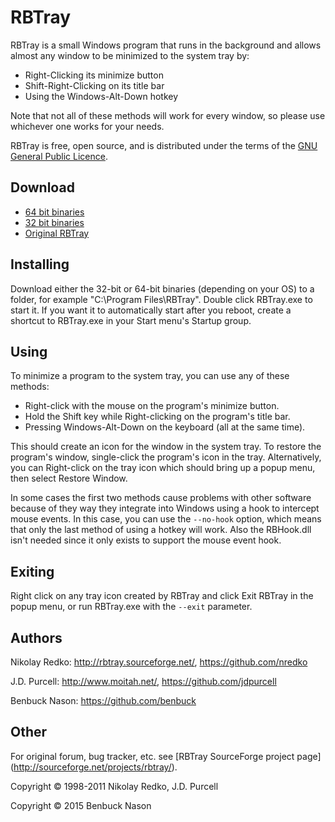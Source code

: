 # RBTray

RBTray is a small Windows program that runs in the background and allows almost
any window to be minimized to the system tray by:

- Right-Clicking its minimize button
- Shift-Right-Clicking on its title bar
- Using the Windows-Alt-Down hotkey

Note that not all of these methods will work for every window, so please use
whichever one works for your needs.

RBTray is free, open source, and is distributed under the terms of the [GNU
General Public Licence](http://www.gnu.org/copyleft/gpl.html).

## Download

- [64 bit binaries](x64)
- [32 bit binaries](x86)
- [Original RBTray](http://sourceforge.net/projects/rbtray/files/)

## Installing

Download either the 32-bit or 64-bit binaries (depending on your OS) to a folder,
for example "C:\Program Files\RBTray".  Double click RBTray.exe to start it.  If
you want it to automatically start after you reboot, create a shortcut to
RBTray.exe in your Start menu's Startup group.

## Using

To minimize a program to the system tray, you can use any of these methods:

- Right-click with the mouse on the program's minimize button.
- Hold the Shift key while Right-clicking on the program's title bar.
- Pressing Windows-Alt-Down on the keyboard (all at the same time).

This should create an icon for the window in the system tray. To restore the
program's window, single-click the program's icon in the tray. Alternatively,
you can Right-click on the tray icon which should bring up a popup menu, then
select Restore Window.

In some cases the first two methods cause problems with other software because
of they way they integrate into Windows using a hook to intercept mouse events.
In this case, you can use the `--no-hook` option, which means that only the
last method of using a hotkey will work. Also the RBHook.dll isn't needed since
it only exists to support the mouse event hook.

## Exiting

Right click on any tray icon created by RBTray and click Exit RBTray in the
popup menu, or run RBTray.exe with the `--exit` parameter.

## Authors

Nikolay Redko: http://rbtray.sourceforge.net/, https://github.com/nredko

J.D. Purcell: http://www.moitah.net/, https://github.com/jdpurcell

Benbuck Nason: https://github.com/benbuck

## Other

For original forum, bug tracker, etc. see [RBTray SourceForge project page]
(http://sourceforge.net/projects/rbtray/).

Copyright &copy; 1998-2011 Nikolay Redko, J.D. Purcell

Copyright &copy; 2015 Benbuck Nason
